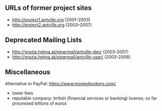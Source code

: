 ## URLs of former project sites ##

  * http://project1.antville.org (2001–2003)
  * http://project2.antville.org (2003–2007)


## Deprecated Mailing Lists ##

  * http://grazia.helma.at/pipermail/antville-dev/ (2003-2007)
  * http://grazia.helma.at/pipermail/antville-user/ (2003-2006)


## Miscellaneous ##

Alternative to PayPal: https://www.moneybookers.com/
  * lower fees
  * reputable company: british (financial services or banking) license, so far processed billions of euros